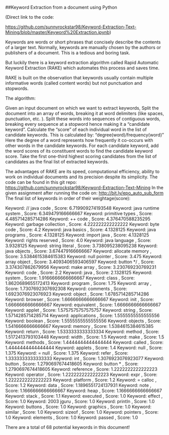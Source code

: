 ##Keyword Extraction from a document using Python

(Direct link to the code:

https://github.com/sunnyrockstar98/Keyword-Extraction-Text-Mining/blob/master/Keyword%20Extraction.ipynb)

Keywords are words or short phrases that concisely describe the contents of a larger text. Normally, keywords are manually chosen by the authors or publishers of a document. This is a tedious and boring task.

But luckily there is a keyword extraction algorithm called Rapid Automatic Keyword Extraction (RAKE) which automates this process and saves time.

RAKE is built on the observation that keywords usually contain multiple informative words (called content words) but not punctuation and stopwords. 

The algorithm:

Given an input document on which we want to extract keywords,
Split the document into an array of words, breaking it at word delimiters (like spaces, punctuation, etc. ).
Split these words into sequences of contiguous words, breaking every sequence at a stopword hence making it a “candidate keyword”.
  Calculate the “score” of each individual word in the list of candidate keywords. This is calculated by:
“degree(word)/frequency(word)”
Here  the degree of a word represents how frequently it co-occurs with other words in the candidate keywords. 
  For each candidate keyword, add the word scores of its constituent words to find the candidate keyword score.
  Take the first one-third highest scoring candidates from the list of candidates as the final list of extracted keywords.

The advantages of RAKE are its speed, computational efficiency, ability to work on individual documents and its precision despite its simplicity.
The code can be found in this git repo:
https://github.com/sunnyrockstar98/Keyword-Extraction-Text-Mining
In the given assignment after running the code on: http://bit.ly/epo_auto_sub_form
The final list of keywords in order of their weightage(score):

Keyword:  // java code ,    Score:    6.719909274193548
Keyword:  java runtime system ,    Score:    6.349479166666667
Keyword:  primitive types ,    Score:    4.485714285714286
Keyword:  ++ code ,    Score:    4.376470588235295
Keyword:  garbage collection ,    Score:    4.222222222222222
Keyword:  byte code ,    Score:    4.2
Keyword:  java basics ,    Score:    4.1328125
Keyword:  java programs ,    Score:    4.1328125
Keyword:  import java ,    Score:    4.1328125
Keyword:  rights reserved ,    Score:    4.0
Keyword:  java language ,    Score:    3.9328125
Keyword:  string literal ,    Score:    3.738095238095238
Keyword:  java objects ,    Score:    3.674479166666667
Keyword:  allocate memory ,    Score:    3.5384615384615383
Keyword:  null pointer ,    Score:    3.475
Keyword:  array object ,    Score:    3.4093406593406597
Keyword:  button */ ,    Score:    3.374307862679956
Keyword:  make array ,    Score:    3.230769230769231
Keyword:  code ,    Score:    2.2
Keyword:  java ,    Score:    2.1328125
Keyword:  system ,    Score:    1.9166666666666667
Keyword:  class ,    Score:    1.8620689655172413
Keyword:  program ,    Score:    1.75
Keyword:  array ,    Score:    1.7307692307692308
Keyword:  comments ,    Score:    1.6923076923076923
Keyword:  object ,    Score:    1.6785714285714286
Keyword:  browser ,    Score:    1.6666666666666667
Keyword:  init ,    Score:    1.6666666666666667
Keyword:  equivalent ,    Score:    1.6666666666666667
Keyword:  applet ,    Score:    1.5757575757575757
Keyword:  string ,    Score:    1.5714285714285714
Keyword:  applications ,    Score:    1.5555555555555556
Keyword:  boolean ,    Score:    1.5555555555555556
Keyword:  objects ,    Score:    1.5416666666666667
Keyword:  memory ,    Score:    1.5384615384615385
Keyword:  return ,    Score:    1.5333333333333334
Keyword:  method ,    Score:    1.5172413793103448
Keyword:  width ,    Score:    1.5
Keyword:  make ,    Score:    1.5
Keyword:  methods ,    Score:    1.4444444444444444
Keyword:  called ,    Score:    1.4444444444444444
Keyword:  applets ,    Score:    1.4
Keyword:  null ,    Score:    1.375
Keyword:  = null ,    Score:    1.375
Keyword:  refer ,    Score:    1.3333333333333333
Keyword:  int ,    Score:    1.3076923076923077
Keyword:  button ,    Score:    1.2790697674418605
Keyword:  button * ,    Score:    1.2790697674418605
Keyword:  reference ,    Score:    1.2222222222222223
Keyword:  operator ,    Score:    1.2222222222222223
Keyword:  expr ,    Score:    1.2222222222222223
Keyword:  platform ,    Score:    1.2
Keyword:  = calloc ,    Score:    1.2
Keyword:  data ,    Score:    1.1896551724137931
Keyword:  note ,    Score:    1.1666666666666667
Keyword:  heap ,    Score:    1.1666666666666667
Keyword:  stack ,    Score:    1.1
Keyword:  executed ,    Score:    1.0
Keyword:  effect ,    Score:    1.0
Keyword:  2003 jguru ,    Score:    1.0
Keyword:  println ,    Score:    1.0
Keyword:  buttons ,    Score:    1.0
Keyword:  graphics ,    Score:    1.0
Keyword:  similar ,    Score:    1.0
Keyword:  sizeof ,    Score:    1.0
Keyword:  pointers ,    Score:    1.0
Keyword:  elements ,    Score:    1.0
Keyword:  passed ,    Score:    1.0

There are a total of 68 potential keywords in this document!








